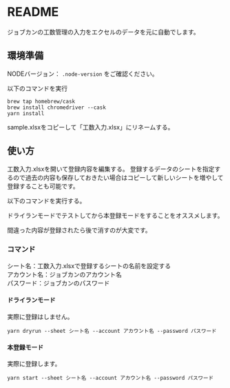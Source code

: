 # README

ジョブカンの工数管理の入力をエクセルのデータを元に自動でします。

## 環境準備

NODEバージョン： `.node-version` をご確認ください。

以下のコマンドを実行

```
brew tap homebrew/cask
brew install chromedriver --cask
yarn install
```

sample.xlsxをコピーして「工数入力.xlsx」にリネームする。


## 使い方

工数入力.xlsxを開いて登録内容を編集する。
登録するデータのシートを指定するので過去の内容も保存しておきたい場合はコピーして新しいシートを増やして登録することも可能です。

以下のコマンドを実行する。

ドライランモードでテストしてから本登録モードをすることをオススメします。

間違った内容が登録されたら後で消すのが大変です。

### コマンド

シート名：工数入力.xlsxで登録するシートの名前を設定する<br>
アカウント名：ジョブカンのアカウント名<br>
パスワード：ジョブカンのパスワード

#### ドライランモード

実際に登録はしません。

```
yarn dryrun --sheet シート名 --account アカウント名 --password パスワード
```

#### 本登録モード

実際に登録します。

```
yarn start --sheet シート名 --account アカウント名 --password パスワード
```
